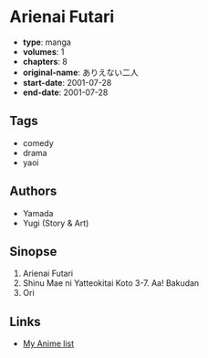 # Arienai Futari

-   **type**: manga
-   **volumes**: 1
-   **chapters**: 8
-   **original-name**: ありえない二人
-   **start-date**: 2001-07-28
-   **end-date**: 2001-07-28

## Tags

-   comedy
-   drama
-   yaoi

## Authors

-   Yamada
-   Yugi (Story & Art)

## Sinopse

1. Arienai Futari
2. Shinu Mae ni Yatteokitai Koto
   3-7. Aa! Bakudan
3. Ori

## Links

-   [My Anime list](https://myanimelist.net/manga/5814/Arienai_Futari)
